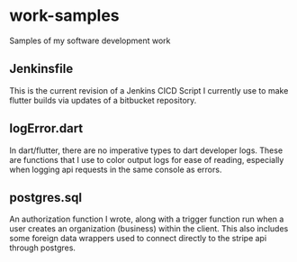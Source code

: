 # work-samples
Samples of my software development work


## Jenkinsfile 
This is the current revision of a Jenkins CICD Script I currently use to make flutter builds via updates of a bitbucket repository.

## logError.dart
In dart/flutter, there are no imperative types to dart developer logs. These are functions that I use to color output logs for ease of reading, especially when logging api requests in the same console as errors.

## postgres.sql
An authorization function I wrote, along with a trigger function run when a user creates an organization (business) within the client. This also includes some foreign data wrappers used to connect directly to the stripe api through postgres.